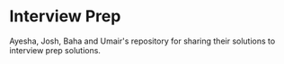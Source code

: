 # Interview Prep

Ayesha, Josh, Baha and Umair's repository for sharing their solutions to interview prep solutions.
